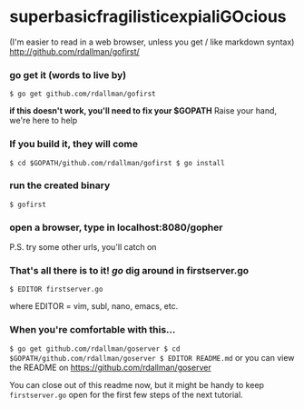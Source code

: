 # superbasicfragilisticexpialiGOcious

(I'm easier to read in a web browser, unless you get / like markdown syntax)
<http://github.com/rdallman/gofirst/>

### go get it (words to live by)

`
$ go get github.com/rdallman/gofirst
`

__if this doesn't work, you'll need to fix your $GOPATH__
Raise your hand, we're here to help

### If you build it, they will come

`
$ cd $GOPATH/github.com/rdallman/gofirst
$ go install
`

### run the created binary

`
$ gofirst
`

### open a browser, type in localhost:8080/gopher

P.S. try some other urls, you'll catch on

### That's all there is to it! _go_ dig around in firstserver.go

`
$ EDITOR firstserver.go
`

where EDITOR = vim, subl, nano, emacs, etc.

### When you're comfortable with this...

`
$ go get github.com/rdallman/goserver
$ cd $GOPATH/github.com/rdallman/goserver
$ EDITOR README.md
`
or you can view the README on <https://github.com/rdallman/goserver>

You can close out of this readme now, but it might be handy to keep `firstserver.go` open for
the first few steps of the next tutorial.


